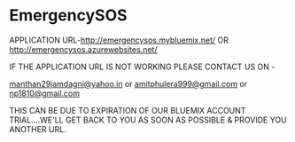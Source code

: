 # EmergencySOS

APPLICATION URL-http://emergencysos.mybluemix.net/
 OR
http://emergencysos.azurewebsites.net/

IF THE APPLICATION URL IS NOT WORKING PLEASE CONTACT US ON -

manthan29jamdagni@yahoo.in
or
amitphulera999@gmail.com
or
np1810@gmail.com

THIS CAN BE DUE TO EXPIRATION OF OUR BLUEMIX ACCOUNT TRIAL....WE'LL GET BACK TO YOU AS SOON AS POSSIBLE & PROVIDE YOU ANOTHER URL.

